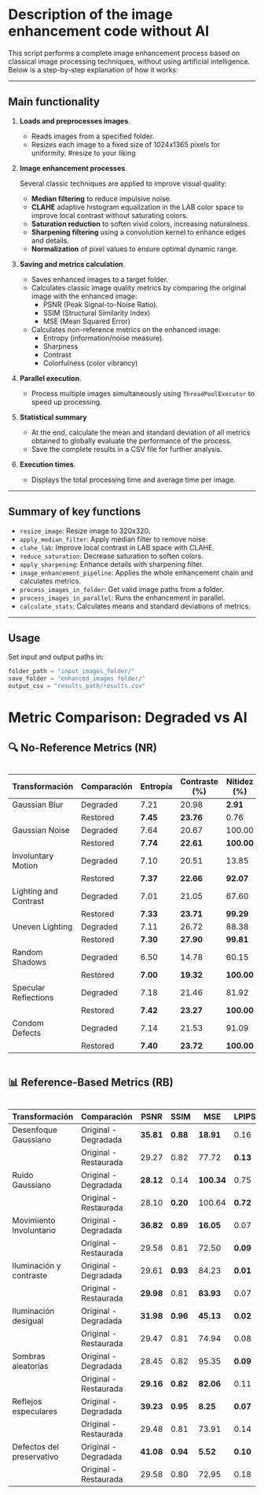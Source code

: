# Description of the image enhancement code without AI

This script performs a complete image enhancement process based on classical image processing techniques, without using artificial intelligence. Below is a step-by-step explanation of how it works:

---

## Main functionality

1. **Loads and preprocesses images**.

   - Reads images from a specified folder.
   - Resizes each image to a fixed size of 1024x1365 pixels for uniformity. #resize to your liking 

2. **Image enhancement processes**.

   Several classic techniques are applied to improve visual quality:

   - **Median filtering** to reduce impulsive noise.
   - **CLAHE** adaptive histogram equalization in the LAB color space to improve local contrast without saturating colors.
   - **Saturation reduction** to soften vivid colors, increasing naturalness.
   - **Sharpening filtering** using a convolution kernel to enhance edges and details.
   - **Normalization** of pixel values to ensure optimal dynamic range.

3. **Saving and metrics calculation**.

   - Saves enhanced images to a target folder.
   - Calculates classic image quality metrics by comparing the original image with the enhanced image:
     - PSNR (Peak Signal-to-Noise Ratio).
     - SSIM (Structural Similarity Index)
     - MSE (Mean Squared Error)
   - Calculates non-reference metrics on the enhanced image:
     - Entropy (information/noise measure).
     - Sharpness
     - Contrast
     - Colorfulness (color vibrancy)

4. **Parallel execution**.

   - Process multiple images simultaneously using `ThreadPoolExecutor` to speed up processing.

5. **Statistical summary**

   - At the end, calculate the mean and standard deviation of all metrics obtained to globally evaluate the performance of the process.
   - Save the complete results in a CSV file for further analysis.

6. **Execution times**.

   - Displays the total processing time and average time per image.

---

## Summary of key functions

- `resize_image`: Resize image to 320x320.
- `apply_median_filter`: Apply median filter to remove noise.
- `clahe_lab`: Improve local contrast in LAB space with CLAHE.
- `reduce_saturation`: Decrease saturation to soften colors.
- `apply_sharpening`: Enhance details with sharpening filter.
- `image_enhancement_pipeline`: Applies the whole enhancement chain and calculates metrics.
- `process_images_in_folder`: Get valid image paths from a folder.
- `process_images_in_parallel`: Runs the enhancement in parallel.
- `calculate_stats`: Calculates means and standard deviations of metrics.

---

## Usage

Set input and output paths in:

````python
folder_path = "input_images_folder/"
save_folder = "enhanced_images_folder/"
output_csv = "results_path/results.csv"
````
# Metric Comparison: Degraded vs AI 

## 🔍 No-Reference Metrics (NR)

<div style="overflow-x: auto">

| Transformación              | Comparación | Entropía | Contraste (%) | Nitidez (%) | Colorido (%) | BRISQUE | NIQE  | NIMA  |
|----------------------------|-------------|----------|----------------|--------------|----------------|---------|-------|-------|
| Gaussian Blur              | Degraded    | 7.21     | 20.98          | **2.91**     | 44.35          | 0.72    | **0.64**  | 2.33  |
|                            | Restored    | **7.45** | **23.76**      | 0.76         | **45.76**      | **0.31**| 0.58  | **2.85**  |
| Gaussian Noise             | Degraded    | 7.64     | 20.67          | 100.00       | 54.32          | 0.72    | **0.40**  | 6.34  |
|                            | Restored    | **7.74** | **22.61**      | **100.00**   | **56.47**      | **0.30**| 0.42  | **6.46**  |
| Involuntary Motion         | Degraded    | 7.10     | 20.51          | 13.85        | 45.82          | 0.51    | **0.61**  | 2.41  |
|                            | Restored    | **7.37** | **22.66**      | **92.07**    | **46.10**      | **0.24**| 0.58  | **3.05**  |
| Lighting and Contrast      | Degraded    | 7.01     | 21.05          | 67.60        | 47.19          | 0.20    | **0.63**  | 2.87  |
|                            | Restored    | **7.33** | **23.71**      | **99.29**    | **48.94**      | **0.12**| 0.59  | **3.64**  |
| Uneven Lighting            | Degraded    | 7.11     | 26.72          | 88.38        | 42.89          | 0.17    | **0.67**  | 3.69  |
|                            | Restored    | **7.30** | **27.90**      | **99.81**    | **44.63**      | **0.12**| 0.64  | **4.34**  |
| Random Shadows             | Degraded    | 6.50     | 14.78          | 60.15        | 27.90          | 0.26    | **0.78**  | 2.15  |
|                            | Restored    | **7.00** | **19.32**      | **100.00**   | **35.89**      | **0.11**| 0.65  | **3.02**  |
| Specular Reflections       | Degraded    | 7.18     | 21.46          | 81.92        | 48.82          | 0.15    | **0.62**  | 2.86  |
|                            | Restored    | **7.42** | **23.27**      | **100.00**   | **48.99**      | **0.11**| 0.59  | **3.60**  |
| Condom Defects             | Degraded    | 7.14     | 21.53          | 91.09        | 47.56          | 0.10    | **0.60**  | 3.25  |
|                            | Restored    | **7.40** | **23.72**      | **100.00**   | **48.58**      | **0.07**| 0.56  | **4.40**  |




</div>

## 📊 Reference-Based Metrics (RB)

<div style="overflow-x: auto">

| Transformación              | Comparación             | PSNR  | SSIM  | MSE    | LPIPS |
|----------------------------|-------------------------|-------|-------|--------|--------|
| Desenfoque Gaussiano       | Original - Degradada    | **35.81** | **0.88** | **18.91** | 0.16  |
|                            | Original - Restaurada   | 29.27 | 0.82  | 77.72  | **0.13** |
| Ruido Gaussiano            | Original - Degradada    | **28.12** | 0.14  | **100.34** | 0.75  |
|                            | Original - Restaurada   | 28.10 | **0.20**  | 100.64 | **0.72** |
| Movimiento Involuntario    | Original - Degradada    | **36.82** | **0.89** | **16.05** | 0.07  |
|                            | Original - Restaurada   | 29.58 | 0.81  | 72.50  | **0.09** |
| Iluminación y contraste    | Original - Degradada    | 29.61 | **0.93** | 84.23  | **0.01** |
|                            | Original - Restaurada   | **29.98** | 0.81  | **83.93** | 0.07  |
| Iluminación desigual       | Original - Degradada    | **31.98** | **0.96** | **45.13** | **0.02** |
|                            | Original - Restaurada   | 29.47 | 0.81  | 74.94  | 0.08  |
| Sombras aleatorias         | Original - Degradada    | 28.45 | 0.82  | 95.35  | **0.09** |
|                            | Original - Restaurada   | **29.16** | **0.82**  | **82.06** | 0.11  |
| Reflejos especulares       | Original - Degradada    | **39.23** | **0.95** | **8.25**  | **0.07** |
|                            | Original - Restaurada   | 29.48 | 0.81  | 73.91  | 0.14  |
| Defectos del preservativo  | Original - Degradada    | **41.08** | **0.94** | **5.52**  | **0.10** |
|                            | Original - Restaurada   | 29.58 | 0.80  | 72.95  | 0.18  |



</div>
